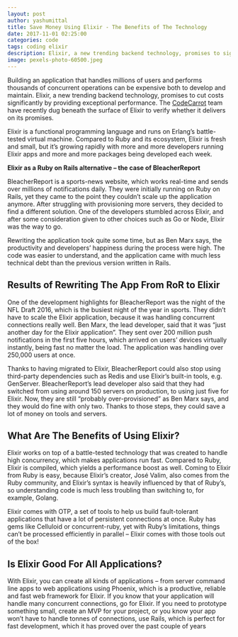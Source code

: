 ```yaml
---
layout: post
author: yashumittal
title: Save Money Using Elixir - The Benefits of The Technology
date: 2017-11-01 02:25:00
categories: code
tags: coding elixir
description: Elixir, a new trending backend technology, promises to significantly cut costs by providing exceptional performance. How does it look in reality?
image: pexels-photo-60500.jpeg
---
```


Building an application that handles millions of users and performs thousands of concurrent operations can be expensive both to develop and maintain. Elixir, a new trending backend technology, promises to cut costs significantly by providing exceptional performance. The [CodeCarrot](//codecarrot.net/) team have recently dug beneath the surface of Elixir to verify whether it delivers on its promises.

Elixir is a functional programming language and runs on Erlang’s battle-tested virtual machine. Compared to Ruby and its ecosystem, Elixir is fresh and small, but it’s growing rapidly with more and more developers running Elixir apps and more and more packages being developed each week.

**Elixir as a Ruby on Rails alternative – the case of BleacherReport**

BleacherReport is a sports-news website, which works real-time and sends over millions of notifications daily. They were initially running on Ruby on Rails, yet they came to the point they couldn’t scale up the application anymore. After struggling with provisioning more servers, they decided to find a different solution. One of the developers stumbled across Elixir, and after some consideration given to other choices such as Go or Node, Elixir was the way to go.

Rewriting the application took quite some time, but as Ben Marx says, the productivity and developers’ happiness during the process were high. The code was easier to understand, and the application came with much less technical debt than the previous version written in Rails.

## Results of Rewriting The App From RoR to Elixir

One of the development highlights for BleacherReport was the night of the NFL Draft 2016, which is the busiest night of the year in sports. They didn’t have to scale the Elixir application, because it was handling concurrent connections really well. Ben Marx, the lead developer, said that it was “just another day for the Elixir application”.  They sent over 200 million push notifications in the first five hours, which arrived on users’ devices virtually instantly, being fast no matter the load. The application was handling over 250,000 users at once.

Thanks to having migrated to Elixir, BleacherReport could also stop using third-party dependencies such as Redis and use Elixir’s built-in tools, e.g. GenServer. BleacherReport’s lead developer also said that they had switched from using around 150 servers on production, to using just five for Elixir. Now, they are still “probably over-provisioned” as Ben Marx says, and they would do fine with only two. Thanks to those steps, they could save a lot of money on tools and servers.

## What Are The Benefits of Using Elixir?

Elixir works on top of a battle-tested technology that was created to handle high concurrency, which makes applications run fast. Compared to Ruby, Elixir is compiled, which yields a performance boost as well. Coming to Elixir from Ruby is easy, because Elixir’s creator, José Valim, also comes from the Ruby community, and Elixir’s syntax is heavily influenced by that of Ruby’s, so understanding code is much less troubling than switching to, for example, Golang.

Elixir comes with OTP, a set of tools to help us build fault-tolerant applications that have a lot of persistent connections at once. Ruby has gems like Celluloid or concurrent-ruby, yet with Ruby’s limitations, things can’t be processed efficiently in parallel – Elixir comes with those tools out of the box!

## Is Elixir Good For All Applications?

With Elixir, you can create all kinds of applications – from server command line apps to web applications using Phoenix, which is a productive, reliable and fast web framework for Elixir. If you know that your application will handle many concurrent connections, go for Elixir. If you need to prototype something small, create an MVP for your project, or you know your app won’t have to handle tonnes of connections, use Rails, which is perfect for fast development, which it has proved over the past couple of years